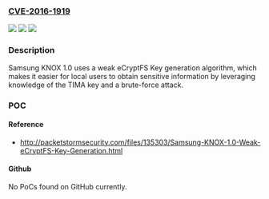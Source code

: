 ### [CVE-2016-1919](https://cve.mitre.org/cgi-bin/cvename.cgi?name=CVE-2016-1919)
![](https://img.shields.io/static/v1?label=Product&message=n%2Fa&color=blue)
![](https://img.shields.io/static/v1?label=Version&message=n%2Fa&color=blue)
![](https://img.shields.io/static/v1?label=Vulnerability&message=n%2Fa&color=brighgreen)

### Description

Samsung KNOX 1.0 uses a weak eCryptFS Key generation algorithm, which makes it easier for local users to obtain sensitive information by leveraging knowledge of the TIMA key and a brute-force attack.

### POC

#### Reference
- http://packetstormsecurity.com/files/135303/Samsung-KNOX-1.0-Weak-eCryptFS-Key-Generation.html

#### Github
No PoCs found on GitHub currently.

